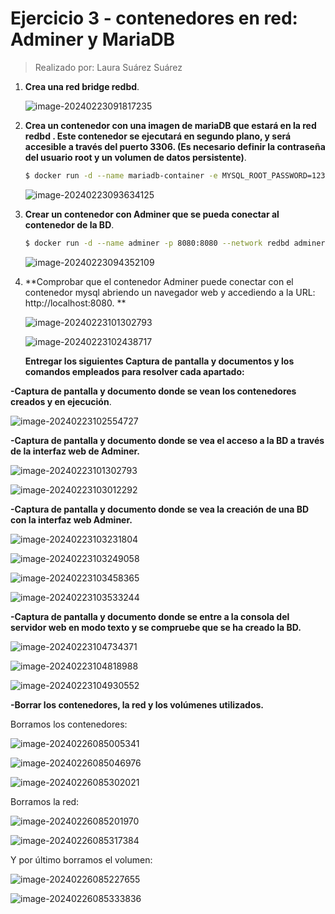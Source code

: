 # Ejercicio 3 - contenedores en red: Adminer y MariaDB



> Realizado por: Laura Suárez Suárez



1. **Crea una red bridge redbd**.

     ![image-20240223091817235](./Ejercicio3.assets/image-20240223091817235.png)

2. **Crea un contenedor con una imagen de mariaDB que estará en la red redbd . Este contenedor se ejecutará en segundo plano, y será accesible a través del puerto 3306. (Es necesario definir la contraseña del usuario root y un volumen de datos persistente)**.

     ```bash
     $ docker run -d --name mariadb-container -e MYSQL_ROOT_PASSWORD=1234 -p 3306:3306 --network redbd -v mariadb-data:/var/lib/mysql mariadb
     ```

     ![image-20240223093634125](./Ejercicio3.assets/image-20240223093634125.png)

3. **Crear un contenedor con Adminer que se pueda conectar al contenedor de la BD**.

     ```bash
     $ docker run -d --name adminer -p 8080:8080 --network redbd adminer
     ```

     ![image-20240223094352109](./Ejercicio3.assets/image-20240223094352109.png)

4. **Comprobar que el contenedor Adminer puede conectar con el contenedor mysql abriendo un navegador web y accediendo a la URL: http://localhost:8080. **

     ![image-20240223101302793](./Ejercicio3.assets/image-20240223101302793.png)

     ![image-20240223102438717](./Ejercicio3.assets/image-20240223102438717.png)

     **Entregar los siguientes Captura de pantalla y documentos y los comandos empleados para resolver cada apartado:**

  **-Captura de pantalla y documento donde se vean los contenedores creados y en ejecución**.

![image-20240223102554727](./Ejercicio3.assets/image-20240223102554727.png)

  **-Captura de pantalla y documento donde se vea el acceso a la BD a través de la interfaz web de Adminer.**

![image-20240223101302793](./Ejercicio3.assets/image-20240223101302793.png)

![image-20240223103012292](./Ejercicio3.assets/image-20240223103012292.png)

  **-Captura de pantalla y documento donde se vea la creación de una BD con la interfaz web Adminer.**

![image-20240223103231804](./Ejercicio3.assets/image-20240223103231804.png)

![image-20240223103249058](./Ejercicio3.assets/image-20240223103249058.png)

![image-20240223103458365](./Ejercicio3.assets/image-20240223103458365.png)

![image-20240223103533244](./Ejercicio3.assets/image-20240223103533244.png)

  **-Captura de pantalla y documento donde se entre a la consola del servidor web en modo texto y se compruebe que se ha creado la BD.**

![image-20240223104734371](./Ejercicio3.assets/image-20240223104734371.png)

![image-20240223104818988](./Ejercicio3.assets/image-20240223104818988.png)

![image-20240223104930552](./Ejercicio3.assets/image-20240223104930552.png)

**-Borrar los contenedores, la red y los volúmenes utilizados.**

Borramos los contenedores:

![image-20240226085005341](./Ejercicio3.assets/image-20240226085005341.png)

![image-20240226085046976](./Ejercicio3.assets/image-20240226085046976.png)

![image-20240226085302021](./Ejercicio3.assets/image-20240226085302021.png)

Borramos la red:

![image-20240226085201970](./Ejercicio3.assets/image-20240226085201970.png)

![image-20240226085317384](./Ejercicio3.assets/image-20240226085317384.png)

Y por último borramos el volumen:

![image-20240226085227655](./Ejercicio3.assets/image-20240226085227655.png)

![image-20240226085333836](./Ejercicio3.assets/image-20240226085333836.png)
